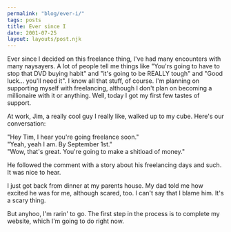 ```yaml
---
permalink: "blog/ever-i/"
tags: posts
title: Ever since I
date: 2001-07-25
layout: layouts/post.njk
---
```


Ever since I decided on this freelance thing, I've had many encounters with many naysayers. A lot of people tell me things like "You'rs going to have to stop that DVD buying habit" and "it's going to be REALLY tough" and "Good luck... you'll need it". I know all that stuff, of course. I'm planning on supporting myself with freelancing, although I don't plan on becoming a millionaire with it or anything. Well, today I got my first few tastes of support.

At work, Jim, a really cool guy I really like, walked up to my cube. Here's our conversation:

"Hey Tim, I hear you're going freelance soon."  
"Yeah, yeah I am. By September 1st."  
"Wow, that's great. You're going to make a shitload of money."

He followed the comment with a story about his freelancing days and such. It was nice to hear. 

I just got back from dinner at my parents house. My dad told me how excited he was for me, although scared, too. I can't say that I blame him. It's a scary thing.

But anyhoo, I'm rarin' to go. The first step in the process is to complete my website, which I'm going to do right now.